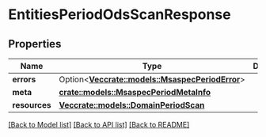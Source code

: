 # EntitiesPeriodOdsScanResponse

## Properties

Name | Type | Description | Notes
------------ | ------------- | ------------- | -------------
**errors** | Option<[**Vec<crate::models::MsaspecPeriodError>**](msaspec.Error.md)> |  | [optional]
**meta** | [**crate::models::MsaspecPeriodMetaInfo**](msaspec.MetaInfo.md) |  |
**resources** | [**Vec<crate::models::DomainPeriodScan>**](domain.Scan.md) |  |

[[Back to Model list]](../README.md#documentation-for-models) [[Back to API list]](../README.md#documentation-for-api-endpoints) [[Back to README]](../README.md)
